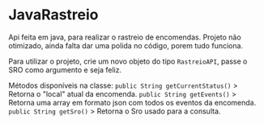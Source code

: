 # JavaRastreio
Api feita em java, para realizar o rastreio de encomendas.
Projeto não otimizado, ainda falta dar uma polida no código, porem tudo funciona.

Para utilizar o projeto, crie um novo objeto do tipo `RastreioAPI`, passe o SRO como argumento e seja feliz.

Métodos disponíveis na classe:
 `public String getCurrentStatus()` > Retorna o "local" atual da encomenda.
 `public String getEvents()` > Retorna uma array em formato json com todos os eventos da encomenda.
 `public String getSro()` > Retorna o Sro usado para a consulta.
